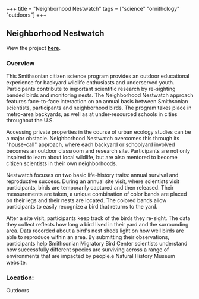 +++
title = "Neighborhood Nestwatch"
tags = ["science" "ornithology" "outdoors"]
+++

## Neighborhood Nestwatch

View the project [**here**](https://nationalzoo.si.edu/migratory-birds/neighborhood-nestwatch).

### Overview

This Smithsonian citizen science program provides an outdoor educational experience for backyard wildlife enthusiasts and underserved youth. Participants contribute to important scientific research by re-sighting banded birds and monitoring nests. The Neighborhood Nestwatch approach features face-to-face interaction on an annual basis between Smithsonian scientists, participants and neighborhood birds. The program takes place in metro-area backyards, as well as at under-resourced schools in cities throughout the U.S.

Accessing private properties in the course of urban ecology studies can be a major obstacle. Neighborhood Nestwatch overcomes this through its "house-call" approach, where each backyard or schoolyard involved becomes an outdoor classroom and research site. Participants are not only inspired to learn about local wildlife, but are also mentored to become citizen scientists in their own neighborhoods.

Nestwatch focuses on two basic life-history traits: annual survival and reproductive success. During an annual site visit, where scientists visit participants, birds are temporarily captured and then released. Their measurements are taken, a unique combination of color bands are placed on their legs and their nests are located. The colored bands allow participants to easily recognize a bird that returns to the yard.

After a site visit, participants keep track of the birds they re-sight. The data they collect reflects how long a bird lived in their yard and the surrounding area. Data recorded about a bird's nest sheds light on how well birds are able to reproduce within an area. By submitting their observations, participants help Smithsonian Migratory Bird Center scientists understand how successfully different species are surviving across a range of environments that are impacted by people.e Natural History Museum website.

### Location:
Outdoors
